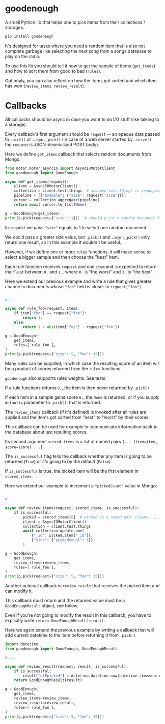 # goodenough

A small Python lib that helps one to pick items from their collections / storages.

```bash
pip install goodenough
```

It's designed for tasks where you need a random item that is also not complete garbage like selecting the next song from a songs database to play on the radio.

To use this lib you should tell it how to get the sample of items (`get_items`) and how to sort them from good to bad (`rules`).

Optionaly, you can also reflect on how the items got sorted and which item has won (`review_items`, `review_result`).

# Callbacks

All callbacks should be async in case you want to do I/O stuff (like talking to a storage).

Every callback's first argument should be `request` -- an opaque data passed to `.pick()` or `.async_pick()` (in case of a web server started by `.serve()`, the `request` is JSON-deserialized POST body).

Here we define `get_items` callback that selects random documents from Mongo:

```python
from motor.motor_asyncio import AsyncIOMotorClient
from goodenough import GoodEnough

async def get_items(request):
    client = AsyncIOMotorClient()
    collection = client.test.things  # assumed test.things is prepopulated
    pipeline = [{"$sample": {"size": request["size"]}}]
    cursor = collection.aggregate(pipeline)
    return await cursor.to_list(None)

g = GoodEnough(get_items)
print(g.pick(request={"size": 1}))  # should print a random document from test.things
```

In `request` we pass `"size"` equals to 1 to select one random document.

We could pass a greater size value, but `.pick()` and `.async_pick()` only return one result, so in this example it wouldn't be useful.

However, if we define one or more `rules` functions, it will make sense to select a bigger sample and then choose the "best" item.

Each rule function receives `request` and one `item` and is expected to return the `float` between `0.` and `1.`, where `0.` is "the worst" and `1.` is "the best".

Here we extend our previous example and write a rule that gives greater chance to documents whose `"foo"` field is closer to `request["foo"]`.

```python

#...

async def rule_foo(request, item):
    if item["foo"] == request["foo"]:
        return 1.
    else:
        return 1 / abs(item["foo"] - request["foo"])

g = GoodEnough(
    get_items,
    rules=[ rule_foo ],
)
print(g.pick(request={"size": 5, "foo": 15}))
```
Many rules can be supplied, in which case the resulting score of an item will be a product of scores returned from the `rules` functions.

`goodenough` also supports rules weights. See tests.

If a rule functions returns `0.`, the item is then never returned by `.pick()`.

If each item in a sample gains score `0.`, the `None` is returned, or if you supply `default=` parameter to `.pick()`, that is returned.

The `review_items` callback (if it's defined) is invoked after all rules are applied and the items got sorted from "best" to "worst" by their scores.

This callback can be used for example to communicate information back to the database about last resulting scores.

Its second argument `scored_items` is a list of named pairs `[... (item=item, score=score) ...]`.

The `is_successful` flag tells the callback whether any item is going to be returned (`True`) or it's going to by the default (`False`).

If `is_successful` is true, the picked item will be the first element in `scored_items`.

Here we extend our example to increment a `"pickedCount"` value in Mongo:

```python

#...

async def review_items(request, scored_items, is_successful):
    if is_successful:
        picked = scored_items[0]  # picked is a named pair (item=..., score=...)
        client = AsyncIOMotorClient()
        collection = client.test.things
        await collection.update_one(
            {"_id": picked.item["_id"]},
            {"$inc": {"pickedCount": 1}},
        )

g = GoodEnough(
    get_items,
    review_items=review_items,
    rules=[ rule_foo ],
)
print(g.pick(request={"size": 5, "foo": 15}))
```

Another optional callback is `review_result` that receives the picked item and can modify it.

This callback must return and the returned value must be a `GoodEnoughResult` object, see below.

Even if you're not going to modify the result in this callback, you have to explicitly write `return GoodEnoughResult(result)`.

Here we again extend the previous example by writing a callback that will add current datetime to the item before returning it from `.pick()`.

```python
import datetime
from goodenough import GoodEnough, GoodEnoughResult

# ...

async def review_result(request, result, is_successful):
    if is_successful:
        result["dtPpicked"] = datetime.datetime.now(datetime.timezone.utc)
    return GoodEnoughResult(result)

g = GoodEnough(
    get_items,
    review_items=review_items,
    review_result=review_result,
    rules=[ rule_foo ],
)
print(g.pick(request={"size": 5, "foo": 15}))
```
